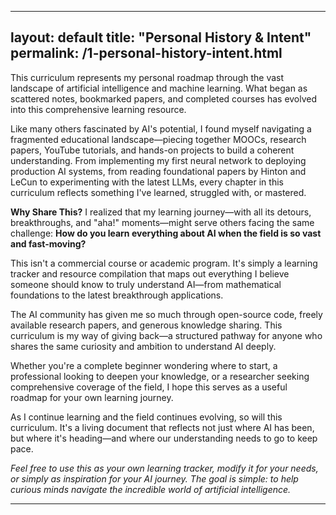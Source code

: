 
---
layout: default
title: "Personal History & Intent"
permalink: /1-personal-history-intent.html
---

This curriculum represents my personal roadmap through the vast landscape of artificial intelligence and machine learning. What began as scattered notes, bookmarked papers, and completed courses has evolved into this comprehensive learning resource.

Like many others fascinated by AI's potential, I found myself navigating a fragmented educational landscape—piecing together MOOCs, research papers, YouTube tutorials, and hands-on projects to build a coherent understanding. From implementing my first neural network to deploying production AI systems, from reading foundational papers by Hinton and LeCun to experimenting with the latest LLMs, every chapter in this curriculum reflects something I've learned, struggled with, or mastered.

**Why Share This?** I realized that my learning journey—with all its detours, breakthroughs, and "aha!" moments—might serve others facing the same challenge: **How do you learn everything about AI when the field is so vast and fast-moving?**

This isn't a commercial course or academic program. It's simply a learning tracker and resource compilation that maps out everything I believe someone should know to truly understand AI—from mathematical foundations to the latest breakthrough applications.

The AI community has given me so much through open-source code, freely available research papers, and generous knowledge sharing. This curriculum is my way of giving back—a structured pathway for anyone who shares the same curiosity and ambition to understand AI deeply.

Whether you're a complete beginner wondering where to start, a professional looking to deepen your knowledge, or a researcher seeking comprehensive coverage of the field, I hope this serves as a useful roadmap for your own learning journey.

As I continue learning and the field continues evolving, so will this curriculum. It's a living document that reflects not just where AI has been, but where it's heading—and where our understanding needs to go to keep pace.

_Feel free to use this as your own learning tracker, modify it for your needs, or simply as inspiration for your AI journey. The goal is simple: to help curious minds navigate the incredible world of artificial intelligence._

---
